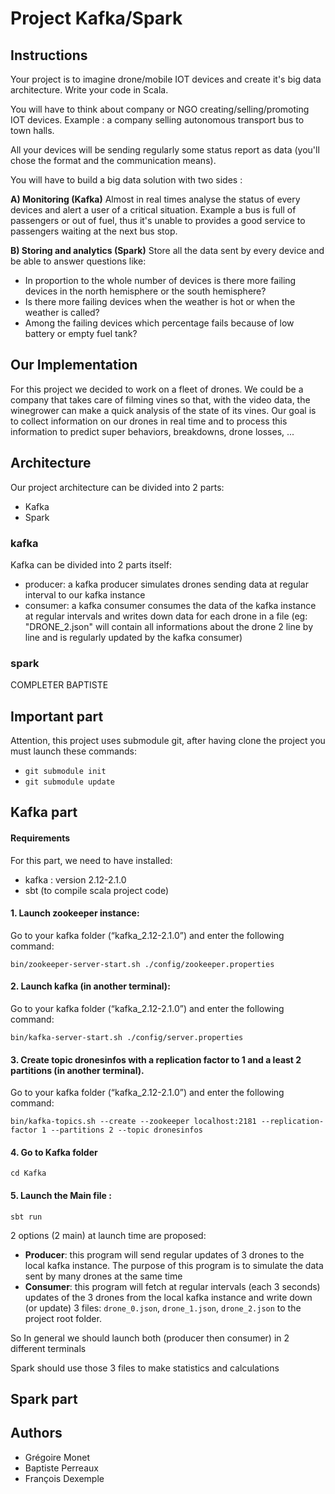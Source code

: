 # Project Kafka/Spark

## Instructions

Your project is to imagine drone/mobile IOT devices and create it's big data architecture.
Write your code in Scala.

You will have to think about company or NGO creating/selling/promoting IOT devices.
Example : a company selling autonomous transport bus to town halls.

All your devices will be sending regularly some status report as data (you'll chose the format and the communication means).

You will have to build a big data solution with two sides :

**A) Monitoring (Kafka)**
Almost in real times analyse the status of every devices and alert a user of a critical situation.
Example a bus is full of passengers or out of fuel, thus it's unable to provides a good service to passengers waiting at the next bus stop.

**B) Storing and analytics (Spark)**
Store all the data sent by every device and be able to answer questions like:

- In proportion to the whole number of devices is there more failing devices in the north hemisphere or the south hemisphere?
- Is there more failing devices when the weather is hot or when the weather is called?
- Among the failing devices which percentage fails because of low battery or empty fuel tank?

## Our Implementation

For this project we decided to work on a fleet of drones. We could be a company that takes care of filming vines so that, with the video data, the winegrower can make a quick analysis of the state of its vines.
Our goal is to collect information on our drones in real time and to process this information to predict super behaviors, breakdowns, drone losses, ...

## Architecture
Our project architecture can be divided into 2 parts:
- Kafka
- Spark

### kafka
Kafka can be divided into 2 parts itself:
- producer: a kafka producer simulates drones sending data at regular interval to our kafka instance
- consumer: a kafka consumer consumes the data of the kafka instance at regular intervals and writes down data for each drone in a file (eg: "DRONE_2.json" will contain all informations about the drone 2 line by line and is regularly updated by the kafka consumer)

### spark
COMPLETER BAPTISTE




## Important part

Attention, this project uses submodule git, after having clone the project you must launch these commands:

- `git submodule init`
- `git submodule update`

## Kafka part

#### Requirements

For this part, we need to have installed:

- kafka : version 2.12-2.1.0
- sbt (to compile scala project code)

#### 1. Launch zookeeper instance:

Go to your kafka folder (“kafka_2.12-2.1.0”) and enter the following command:

`bin/zookeeper-server-start.sh ./config/zookeeper.properties`

#### 2. Launch kafka (in another terminal):

Go to your kafka folder (“kafka_2.12-2.1.0”) and enter the following command:

`bin/kafka-server-start.sh ./config/server.properties`

#### 3. Create topic dronesinfos with a replication factor to 1 and a least 2 partitions (in another terminal).

Go to your kafka folder (“kafka_2.12-2.1.0”) and enter the following command:

`bin/kafka-topics.sh --create --zookeeper localhost:2181 --replication-factor 1 --partitions 2 --topic dronesinfos`

#### 4. Go to Kafka folder

`cd Kafka`

#### 5. Launch the Main file :

`sbt run`

2 options (2 main) at launch time are proposed:

- **Producer**: this program will send regular updates of 3 drones to the local kafka instance. The purpose of this program is to simulate the data sent by many drones at the same time
- **Consumer**: this program will fetch at regular intervals (each 3 seconds) updates of the 3 drones from the local kafka instance and write down (or update) 3 files: `drone_0.json`, `drone_1.json`, `drone_2.json` to the project root folder.

So In general we should launch both (producer then consumer) in 2 different terminals

Spark should use those 3 files to make statistics and calculations

## Spark part

## Authors

- Grégoire Monet
- Baptiste Perreaux
- François Dexemple
